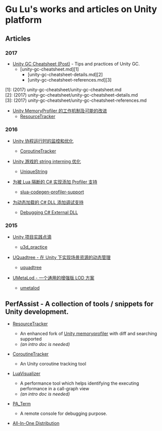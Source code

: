# Gu Lu's works and articles on Unity platform

## Articles

### 2017

- [Unity GC Cheatsheet (Post)](http://gulu-dev.com/post/perf_assist/2017-02-18-unity-gc-cheatsheet)  - Tips and practices of Unity GC.
	- [unity-gc-cheatsheet.md][1]
	    + [unity-gc-cheatsheet-details.md][2]
	    + [unity-gc-cheatsheet-references.md][3]

[1]: (2017) unity-gc-cheatsheet/unity-gc-cheatsheet.md  
[2]: (2017) unity-gc-cheatsheet/unity-gc-cheatsheet-details.md  
[3]: (2017) unity-gc-cheatsheet/unity-gc-cheatsheet-references.md  

- [Unity MemoryProfiler 的工作机制及可能的改进](http://gulu-dev.com/post/perf_assist/2017-01-25-unity-memoryprofiler)
    + [ResourceTracker](https://github.com/PerfAssist/PA_ResourceTracker)

### 2016

- [Unity 协程运行时的监控和优化](http://gulu-dev.com/post/perf_assist/2016-12-20-unity-coroutine-optimizing)
    + [CoroutineTracker](https://github.com/PerfAssist/PA_CoroutineTracker)

- [Unity 游戏的 string interning 优化](http://gulu-dev.com/post/perf_assist/2016-11-22-unity-string-intern)
    + [UniqueString](https://github.com/PerfAssist/PA_Common/blob/master/UniqueString.cs)

- [为被 Lua 隔断的 C# 实现添加 Profiler 支持](http://gulu-dev.com/post/2016-06-02-profiler-support-for-code-behind-lua)
    + [slua-codegen-profiler-support](https://gist.github.com/mc-gulu/fdc154e072055ba9369557acb74461c9)

- [为动态加载的 C# DLL 添加调试支持](http://gulu-dev.com/post/2016-08-30-unity-external-dll-debugging) 
    + [Debugging C# External DLL](https://github.com/mc-gulu/gl-bits/tree/master/%282016%29%2001.%20Debugging%20C%23%20External%20DLL%20%28Unity%29)

### 2015

- [Unity 项目实践点滴](http://gulu-dev.com/post/2015-06-28-u3d-practices-and-tips)
    + [u3d_practice](https://github.com/mc-gulu/u3d_practice)

- [UQuadtree - 在 Unity 下实现场景资源的动态管理](http://gulu-dev.com/post/2015-07-11-uquadtree)
    + [uquadtree](https://github.com/mc-gulu/uquadtree)

- [UMetaLod - 一个通用的增强版 LOD 方案](http://gulu-dev.com/post/2015-07-19-umetalod)
    + [umetalod](https://github.com/mc-gulu/umetalod)

## **PerfAssist** - A collection of tools / snippets for Unity development.

- [ResourceTracker](https://github.com/PerfAssist/PA_ResourceTracker)
    + An enhanced fork of [Unity memoryprofiler](https://bitbucket.org/Unity-Technologies/memoryprofiler) with diff and searching supported   
    + *(an intro doc is needed)*

- [CoroutineTracker](https://github.com/PerfAssist/PA_CoroutineTracker)
    + An Unity coroutine tracking tool
  
- [LuaVisualizer](https://github.com/PerfAssist/PA_LuaVisualizer)
    + A performance tool which helps identifying the executing performance in a call-graph view
    + *(an intro doc is needed)*

- [PA_Term](https://github.com/PerfAssist/PA_Term)
    + A remote console for debugging purpose.

- [All-In-One Distribution](https://github.com/PerfAssist/PerfAssistDist)

